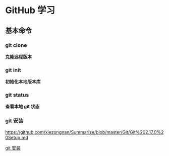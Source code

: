 # GitHub 学习

## 基本命令

### git clone <url>
**克隆远程版本**

### git init
**初始化本地版本库**


### git status
**查看本地 git 状态**


### git 安装
https://github.com/xiezongnan/Summarize/blob/master/Git/Git%202.17.0%20Setup.md

[git 安装](https://github.com/xiezongnan/Summarize/blob/master/Git/Git%202.17.0%20Setup.md)
